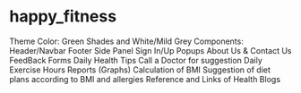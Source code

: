# happy_fitness
Theme Color: Green Shades and White/Mild Grey
Components:
  Header/Navbar
  Footer
  Side Panel
  Sign In/Up Popups
  About Us & Contact Us FeedBack Forms
  Daily Health Tips
  Call a Doctor for suggestion
  Daily Exercise Hours Reports (Graphs)
  Calculation of BMI
  Suggestion of diet plans according to BMI and allergies
  Reference and Links of Health Blogs
